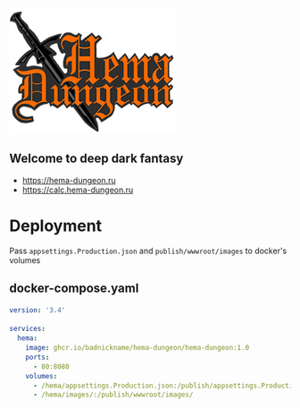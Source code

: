 ![](https://raw.githubusercontent.com/badnickname/hema-dungeon/refs/heads/master/Frontend/src/assets/logo.png)
## Welcome to deep dark fantasy
- https://hema-dungeon.ru
- https://calc.hema-dungeon.ru

# Deployment
Pass `appsettings.Production.json` and `publish/wwwroot/images` to docker's volumes

## docker-compose.yaml
```yaml
version: '3.4'

services:
  hema:
    image: ghcr.io/badnickname/hema-dungeon/hema-dungeon:1.0
    ports:
      - 80:8080
    volumes:
      - /hema/appsettings.Production.json:/publish/appsettings.Production.json
      - /hema/images/:/publish/wwwroot/images/
      
```
